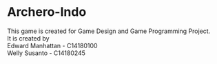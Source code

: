 # Archero-Indo
 
This game is created for Game Design and Game Programming Project.\
It is created by\
Edward Manhattan - C14180100\
Welly Susanto	 - C14180245
